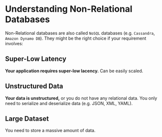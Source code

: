 # Understanding Non-Relational Databases

Non-Relational databases are also called `NoSQL` databases (e.g. `Cassandra`, `Amazon Dynamo DB`). They might be the right choice if your requirement involves:

## Super-Low Latency

**Your application requires super-low lacency.** Can be easily scaled.

## Unstructured Data

**Your data is unstructured,** or you do not have any relational data. You only need to serialize and deserialize data (e.g. JSON, XML, YAML).

## Large Dataset

You need to store a massive amount of data.

##
